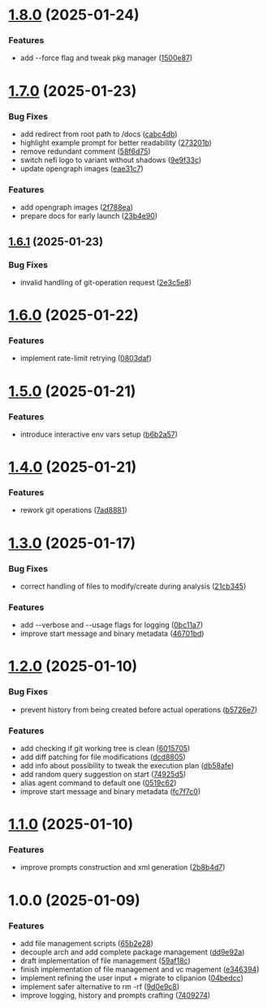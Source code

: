 # [1.8.0](https://github.com/Blazity/nefi/compare/v1.7.0...v1.8.0) (2025-01-24)


### Features

* add --force flag and tweak pkg manager ([1500e87](https://github.com/Blazity/nefi/commit/1500e87289b101b6bb5aa07f92ac5189848f7093))

# [1.7.0](https://github.com/Blazity/nefi/compare/v1.6.1...v1.7.0) (2025-01-23)


### Bug Fixes

* add redirect from root path to /docs ([cabc4db](https://github.com/Blazity/nefi/commit/cabc4db557ed4bcd6d3f8e553716899ff150b42e))
* highlight example prompt for better readability ([273201b](https://github.com/Blazity/nefi/commit/273201b81ab6ad10bcd6c930ed41cc212b20f808))
* remove redundant comment ([58f6d75](https://github.com/Blazity/nefi/commit/58f6d75879a3e1fe098be18d0eacce2b4a601349))
* switch nefi logo to variant without shadows ([9e9f33c](https://github.com/Blazity/nefi/commit/9e9f33cd8de7a7e575ff0aee127e9649357ecc7b))
* update opengraph images ([eae31c7](https://github.com/Blazity/nefi/commit/eae31c7fc8ffdcbd6787ad6ea0e52a0591e6e889))


### Features

* add opengraph images ([2f788ea](https://github.com/Blazity/nefi/commit/2f788ea62a412bdd91aa47d4f0b794b866e5f26e))
* prepare docs for early launch ([23b4e90](https://github.com/Blazity/nefi/commit/23b4e90940eb6429e104b8ef3a88dc3742346c64))

## [1.6.1](https://github.com/Blazity/nefi/compare/v1.6.0...v1.6.1) (2025-01-23)


### Bug Fixes

* invalid handling of git-operation request ([2e3c5e8](https://github.com/Blazity/nefi/commit/2e3c5e8b84f8312fa5f2f769505343dc27ea3de4))

# [1.6.0](https://github.com/Blazity/nefi/compare/v1.5.0...v1.6.0) (2025-01-22)


### Features

* implement rate-limit retrying ([0803daf](https://github.com/Blazity/nefi/commit/0803dafa529cbeb9df15db4fc3f866235fd8085c))

# [1.5.0](https://github.com/Blazity/nefi/compare/v1.4.0...v1.5.0) (2025-01-21)


### Features

* introduce interactive env vars setup ([b6b2a57](https://github.com/Blazity/nefi/commit/b6b2a571885abe0994ad5960e2b0db5ebc8d4cda))

# [1.4.0](https://github.com/Blazity/nefi/compare/v1.3.0...v1.4.0) (2025-01-21)


### Features

* rework git operations ([7ad8881](https://github.com/Blazity/nefi/commit/7ad88816b608e0fa52fcd3df251bf625f6fa2954))

# [1.3.0](https://github.com/Blazity/nefi/compare/v1.2.0...v1.3.0) (2025-01-17)


### Bug Fixes

* correct handling of files to modify/create during analysis ([21cb345](https://github.com/Blazity/nefi/commit/21cb3450c0b2b877f1016241d844c8b838770d76))


### Features

* add --verbose and --usage flags for logging ([0bc11a7](https://github.com/Blazity/nefi/commit/0bc11a78aab94b4fd490f540ff5b072c022cbca5))
* improve start message and binary metadata ([46701bd](https://github.com/Blazity/nefi/commit/46701bdc2193c2250abac4d7127e8fd4e6c9d797))

# [1.2.0](https://github.com/Blazity/nefi/compare/v1.1.0...v1.2.0) (2025-01-10)


### Bug Fixes

* prevent history from being created before actual operations ([b5726e7](https://github.com/Blazity/nefi/commit/b5726e7b46463c8e29a1f1687ead166827acea6c))


### Features

* add checking if git working tree is clean ([6015705](https://github.com/Blazity/nefi/commit/6015705eb7b9e378b3c18ed121b323ac44953839))
* add diff patching for file modifications ([dcd8805](https://github.com/Blazity/nefi/commit/dcd880588d6f07e0f22a15e184ecb1823637f23a))
* add info about possibility to tweak the execution plan ([db58afe](https://github.com/Blazity/nefi/commit/db58afee23a3667bd1b860097546c87cd1b923ee))
* add random query suggestion on start ([74925d5](https://github.com/Blazity/nefi/commit/74925d573bde49a814debe7ff3764758c12afb73))
* alias agent command to default one ([0519c62](https://github.com/Blazity/nefi/commit/0519c62732dcaa000e66562c6603659e764f63be))
* improve start message and binary metadata ([fc7f7c0](https://github.com/Blazity/nefi/commit/fc7f7c0b592e8baf3237d69466b9d72bffaed10a))

# [1.1.0](https://github.com/Blazity/nefi/compare/v1.0.0...v1.1.0) (2025-01-10)


### Features

* improve prompts construction and xml generation ([2b8b4d7](https://github.com/Blazity/nefi/commit/2b8b4d778c6f5389d72159d66568d75177a8e28f))

# 1.0.0 (2025-01-09)


### Features

* add file management scripts ([65b2e28](https://github.com/Blazity/nefi/commit/65b2e28b2056ed57b3050ecfb89796b37398d93d))
* decouple arch and add complete package management ([dd9e92a](https://github.com/Blazity/nefi/commit/dd9e92ac566b50882f6d6900662d2bb9d6b6b0e0))
* draft implementation of file management ([59af18c](https://github.com/Blazity/nefi/commit/59af18cc5acca67667beea2928af95f7015efa4c))
* finish implementation of file management and vc magement ([e346394](https://github.com/Blazity/nefi/commit/e34639481fa20627aa63e89fdd1f96aa4aba9f01))
* implement refining the user input + migrate to clipanion ([04bedcc](https://github.com/Blazity/nefi/commit/04bedcc12c52964e9ad5be8bfbb824b7d5202e5b))
* implement safer alternative to rm -rf ([9d0e9c8](https://github.com/Blazity/nefi/commit/9d0e9c84a1a0ebc0ae40fac89241f4c8392f5211))
* improve logging, history and prompts crafting ([7409274](https://github.com/Blazity/nefi/commit/740927461ffecacfed1413231aeaed574b4f21af))
